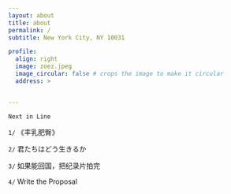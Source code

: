```yaml
---
layout: about
title: about
permalink: /
subtitle: New York City, NY 10031

profile:
  align: right
  image: zoez.jpeg
  image_circular: false # crops the image to make it circular
  address: >


---
```


`Next in Line`

`1/` 《丰乳肥臀》

`2/` 君たちはどう生きるか

`3/` 如果能回国，把纪录片拍完

`4/` Write the Proposal


